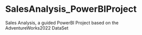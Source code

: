 # SalesAnalysis_PowerBIProject
Sales Analysis, a guided PowerBI Project based on the AdventureWorks2022 DataSet
